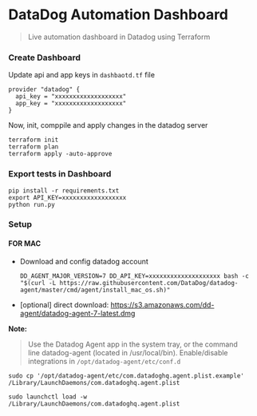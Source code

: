 # DataDog Automation Dashboard 
> Live automation dashboard in Datadog using Terraform

### Create Dashboard

Update api and app keys in `dashbaotd.tf` file

    provider "datadog" {
      api_key = "xxxxxxxxxxxxxxxxxxx"
      app_key = "xxxxxxxxxxxxxxxxxxx"
    }

Now, init, comppile and apply changes in the datadog server

    terraform init
    terraform plan
    terraform apply -auto-approve

### Export tests in Dashboard
    pip install -r requirements.txt
    export API_KEY=xxxxxxxxxxxxxxxxxx
    python run.py

### Setup

#### FOR MAC

- Download and config datadog account

      DD_AGENT_MAJOR_VERSION=7 DD_API_KEY=xxxxxxxxxxxxxxxxxxxx bash -c "$(curl -L https://raw.githubusercontent.com/DataDog/datadog-agent/master/cmd/agent/install_mac_os.sh)"

- [optional] direct download:
https://s3.amazonaws.com/dd-agent/datadog-agent-7-latest.dmg

**Note:**
> Use the Datadog Agent app in the system tray, or the command line datadog-agent (located in /usr/local/bin).
Enable/disable integrations in `/opt/datadog-agent/etc/conf.d`

    sudo cp '/opt/datadog-agent/etc/com.datadoghq.agent.plist.example' /Library/LaunchDaemons/com.datadoghq.agent.plist
    
    sudo launchctl load -w /Library/LaunchDaemons/com.datadoghq.agent.plist